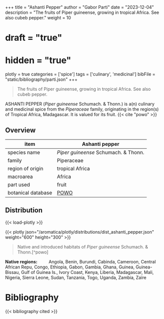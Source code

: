 +++
title = "Ashanti Pepper"
author = "Gabor Parti"
date = "2023-12-04"
description = "The fruits of Piper guineense, growing in tropical Africa. See also cubeb pepper."
weight = 10
# draft = "true"
# hidden = "true"
plotly = true
categories = ['spice']
tags = ['culinary', 'medicinal']
bibFile = "static/bibliography/parti.json"
+++

>The fruits of Piper guineense, growing in tropical Africa. See also cubeb pepper.

ASHANTI PEPPER (*Piper guineense* Schumach. \& Thonn.) is a(n) culinary and medicinal spice from the *Piperaceae* family, originating in the region(s) of Tropical Africa, Madagascar. It is valued for its fruit. {{< cite "powo" >}}

## Overview

|       item       |                   Ashanti pepper                  |
|------------------|---------------------------------------------------|
|   species name   |       *Piper guineense* Schumach. \& Thonn.       |
|      family      |                     Piperaceae                    |
| region of origin |                  tropical Africa                  |
|     macroarea    |                       Africa                      |
|     part used    |                       fruit                       |
|botanical database|[POWO](https://powo.science.kew.org/taxon/681598-1)|



## Distribution

{{< load-plotly >}}

{{< plotly json="/aromatica/plotly/distributions/dist_ashanti_pepper.json" weight="600" height="300" >}}

>Native and introduced habitats of *Piper guineense* Schumach. \& Thonn.[^powo]

<p style="text-align:left;">

**Native regions:** &ensp; &ensp; &ensp; Angola, Benin, Burundi, Cabinda, Cameroon, Central African Repu, Congo, Ethiopia, Gabon, Gambia, Ghana, Guinea, Guinea-Bissau, Gulf of Guinea Is., Ivory Coast, Kenya, Liberia, Madagascar, Mali, Nigeria, Sierra Leone, Sudan, Tanzania, Togo, Uganda, Zambia, Zaïre

</p>



# Bibliography

{{< bibliography cited >}}

